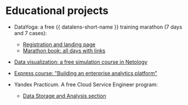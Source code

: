 # Educational projects


- DataYoga: a free {{ datalens-short-name }} training marathon (7 days and 7 cases):
   - [Registration and landing page](https://datayoga.ru/datalens)
   - [Marathon book: all days with links](https://datayoga.ru/datalensbook)

- [Data visualization: a free simulation course in Netology](https://netology.ru/programs/analyst-bifree#/)

- [Express course: "Building an enterprise analytics platform"](https://yandexcloud.teachbase.ru/)

- Yandex Practicum. A free Cloud Service Engineer program:
   - [Data Storage and Analysis section](https://practicum.yandex.ru/ycloud)
